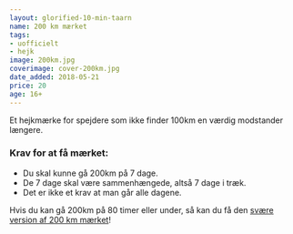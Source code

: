 ```yaml
---
layout: glorified-10-min-taarn
name: 200 km mærket
tags:
- uofficielt
- hejk
image: 200km.jpg
coverimage: cover-200km.jpg
date_added: 2018-05-21
price: 20
age: 16+
---
```

Et hejkmærke for spejdere som ikke finder 100km en værdig modstander længere.

### Krav for at få mærket:
- Du skal kunne gå 200km på 7 dage.
- De 7 dage skal være sammenhængede, altså 7 dage i træk.
- Det er ikke et krav at man går alle dagene.

Hvis du kan gå 200km på 80 timer eller under, så kan du få den [svære version af 200 km mærket](/m/200km-hardcore)!